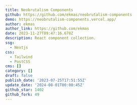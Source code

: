 ```yaml
---
title: Neobrutalism Components
github: https://github.com/ekmas/neobrutalism-components
demo: https://neobrutalism-components.vercel.app/
author: ekmas
author_link: https://github.com/ekmas
date: 2023-11-27T09:47:16.678Z
description: React component collection.
ssg:
  - Nextjs
css:
  - Tailwind
  - PostCSS
cms: []
category: []
draft: false
publish_date: '2023-07-25T17:51:55Z'
update_date: '2024-08-01T00:00:45Z'
github_star: 1402
github_fork: 49
---
```

